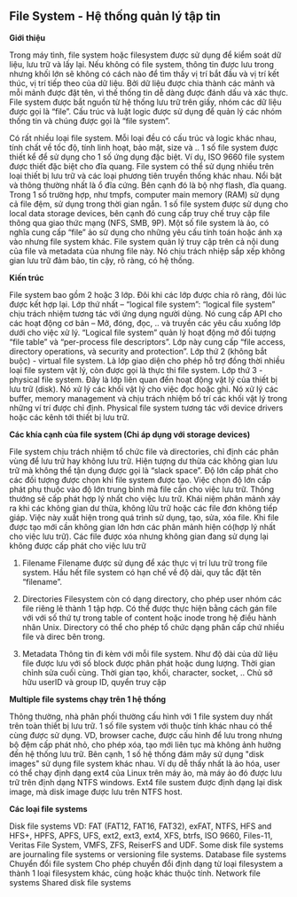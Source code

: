 ## **File System  - Hệ thống quản lý tập tin** ##
**Giới thiệu**

Trong máy tình, file system hoặc filesystem được sử dụng để kiểm soát dữ liệu, lưu trữ và lấy lại. Nếu không có file system, thông tin được lưu trong nhưng khối lớn sẽ không có cách nào để tìm thấy vị trí bắt đầu và vị trí kết thúc, vị trí tiếp theo của dữ liệu. Bởi dữ liệu được chia thành các mảnh và mỗi mảnh được đặt tên, vì thế thống tin dễ dàng được đánh dấu và xác thực. File system được bắt nguồn từ hệ thống lưu trữ trên giấy, nhóm các dữ liệu được gọi là “file”. Cấu trúc và luật logic được sử dụng để quản lý các nhóm thống tin và chúng được gọi là “file system”.

Có rất nhiều loại file system. Mỗi loại đều có cấu trúc và logic khác nhau, tính chất về tốc độ, tính linh hoạt, bảo mật, size và .. 1 số file system được thiết kể để sử dụng cho 1 số ứng dụng đặc biệt. Ví dụ, ISO 9660 file system được thiết đặc biệt cho đĩa quang.
File system có thể sử dụng nhiều trên loại thiết bị lưu trữ và các loại phương tiên truyền thống khác nhau. Nổi bật và thông thường nhất là ổ đĩa cứng. Bên cạnh đó là bộ nhợ flash, đĩa quang. Trong 1 số trường hợp, như tmpfs, computer main memory (RAM) sử dụng cả file đệm, sử dụng trong thời gian ngắn.
1 số file system được sử dụng cho local data storage devices, bên cạnh đó cung cấp truy chế truy cập file thông qua giao thức mạng (NFS, SMB, 9P). Một số file system là ảo, có nghĩa cung cấp “file” ảo sử dụng cho những yêu cấu tính toán hoặc ánh xạ vào nhưng file system khác. File system quản lý truy cập trên cả nội dung của file và metadata của nhưng file này. Nó chịu trách nhiệp sắp xếp không gian lưu trữ đảm bảo, tin cậy, rõ ràng, có hệ thống.

**Kiến trúc**

File system bao gồm 2 hoặc 3 lớp. Đôi khi các lớp được chia rõ ràng, đôi lúc được kết hợp lại.
Lớp thứ nhất – “logical file system”:
“logical file system” chịu trách nhiệm tương tác với ứng dụng người dùng. Nó cung cấp API cho các hoạt động cơ bản – Mở, đóng, đọc, .. và truyền các yêu cầu xuống lớp dưới cho việc xử lý. “Logical file system” quản lý hoạt động mở đối tượng “file table” và “per-process file descriptors”. Lớp này cung cấp “file access, directory operations, và security and protection”.
Lớp thứ 2 (không bắt buộc) - virtual file system.
Là lớp giao diện cho phép hỗ trợ đồng thời nhiều loại file system vật lý, còn được gọi là thực thi file system.
Lớp thứ 3 - physical file system.
Đây là lớp liên quan đến hoạt động vật lý của thiết bị lưu trữ (disk). Nó xử lý các khối vật lý cho việc đọc hoặc ghi. Nó xử lý các buffer, memory management và chịu trách nhiệm bố trí các khối vật lý trong những ví trí được chỉ định. Physical file system tương tác với device drivers hoặc các kênh tới thiết bị lưu trữ.

**Các khía cạnh của file system (Chỉ áp dụng với storage devices)**

File system chịu trách nhiệm tổ chức file và directories, chỉ định các phân vùng để lưu trữ hay không lưu trữ. Hiện tượng dư thừa các không gian lưu trữ mà không thể tận dụng được gọi là “slack space”. Độ lớn cấp phát cho các đối tượng được chọn khi file system được tạo. Việc chọn độ lớn cấp phát phụ thuộc vào độ lớn trung bình mà file cần cho việc lưu trữ. Thông thướng sẽ cấp phát hợp lý nhất cho việc lưu trữ.
Khái niệm phân mảnh xảy ra khi các không gian dư thừa, không lữu trữ hoặc các file đơn không tiếp giáp. Việc này xuất hiện trong quá trình sử dụng, tạo, sửa, xóa file. Khi file được tạo mới cần không gian lớn hơn các phân mảnh hiện có(hợp lý nhất cho việc lưu trữ). Các file được xóa nhưng không gian đang sử dụng lại không được cấp phát cho việc lưu trữ


 1. Filename
Filename được sử dụng để xác thực vị trí lưu trữ trong file system. Hầu hết file system có hạn chế về độ dài, quy tắc đặt tên “filename”.

 2. Directories
Filesystem còn có dạng directory, cho phép user nhóm các file riêng lẻ thành 1 tập hợp. Có thể được thực hiện bằng cách gán file với với số thứ tự trong table of content hoặc inode trong hệ điều hành nhân Unix. Directory có thể cho phép tổ chức dạng phân cấp chứ nhiều file và direc bên trong.

 3. Metadata
Thông tin đi kèm với mỗi file system. Như độ dài của dữ liệu file được lưu với số block được phân phát hoặc dung lượng. Thời gian chỉnh sửa cuối cùng. Thời gian tạo, khối, character, socket, .. Chủ sở hữu userID và group ID, quyển truy cập

**Multiple file systems chạy trên 1 hệ thống**

Thông thường, nhà phân phối thường cấu hình với 1 file system duy nhất trên toàn thiết bị lưu trữ. 1 số file system với thuộc tính khác nhau có thể cùng được sử dụng. VD, browser cache, được cấu hình để lưu trong nhưng bộ đệm cấp phát nhỏ, cho phép xóa, tạo mới liên tục mà không ảnh hưởng đến hệ thống lưu trữ.
Bên cạnh, 1 số hệ thống đám mây sử dụng "disk images" sử dụng file system khác nhau. Ví dụ dễ thấy nhất là ảo hóa, user có thể chạy định dạng ext4 của Linux trên máy ảo, mà máy ảo đó được lưu trữ trên định dạng NTFS windows. Ext4 file sustem được định dạng lại disk image, mà disk image được lưu trên NTFS host.

**Các loại file systems**

Disk file systems
VD: FAT (FAT12, FAT16, FAT32), exFAT, NTFS, HFS and HFS+, HPFS, APFS, UFS, ext2, ext3, ext4, XFS, btrfs, ISO 9660, Files-11, Veritas File System, VMFS, ZFS, ReiserFS and UDF. Some disk file systems are journaling file systems or versioning file systems.
Database file systems
Chuyển đổi file system
Cho phép chuyển đổi định dạng từ loại filesystem a thành 1 loại filesystem khác, cùng hoặc khác thuộc tính.
Network file systems
Shared disk file systems
